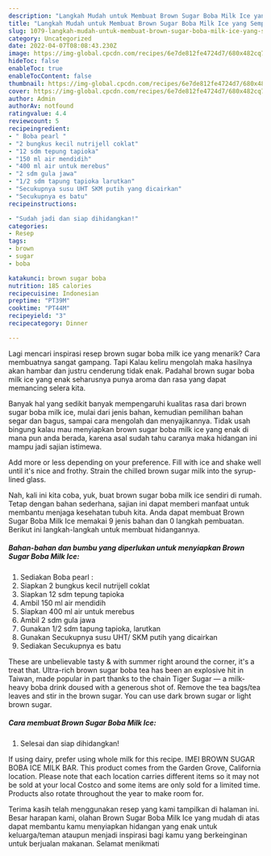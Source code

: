 ```yaml
---
description: "Langkah Mudah untuk Membuat Brown Sugar Boba Milk Ice yang Sempurna, Buat Buka Puasa Enak"
title: "Langkah Mudah untuk Membuat Brown Sugar Boba Milk Ice yang Sempurna, Buat Buka Puasa Enak"
slug: 1079-langkah-mudah-untuk-membuat-brown-sugar-boba-milk-ice-yang-sempurna-buat-buka-puasa-enak
category: Uncategorized
date: 2022-04-07T08:08:43.230Z
image: https://img-global.cpcdn.com/recipes/6e7de812fe4724d7/680x482cq70/brown-sugar-boba-milk-ice-foto-resep-utama.jpg
hideToc: false
enableToc: true
enableTocContent: false
thumbnail: https://img-global.cpcdn.com/recipes/6e7de812fe4724d7/680x482cq70/brown-sugar-boba-milk-ice-foto-resep-utama.jpg
cover: https://img-global.cpcdn.com/recipes/6e7de812fe4724d7/680x482cq70/brown-sugar-boba-milk-ice-foto-resep-utama.jpg
author: Admin
authorAv: notfound
ratingvalue: 4.4
reviewcount: 5
recipeingredient:
- " Boba pearl "
- "2 bungkus kecil nutrijell coklat"
- "12 sdm tepung tapioka"
- "150 ml air mendidih"
- "400 ml air untuk merebus"
- "2 sdm gula jawa"
- "1/2 sdm tapung tapioka larutkan"
- "Secukupnya susu UHT SKM putih yang dicairkan"
- "Secukupnya es batu"
recipeinstructions:

- "Sudah jadi dan siap dihidangkan!"
categories:
- Resep
tags:
- brown
- sugar
- boba

katakunci: brown sugar boba 
nutrition: 185 calories
recipecuisine: Indonesian
preptime: "PT39M"
cooktime: "PT44M"
recipeyield: "3"
recipecategory: Dinner

---
```



Lagi mencari inspirasi resep brown sugar boba milk ice yang menarik? Cara membuatnya sangat gampang. Tapi Kalau keliru mengolah maka hasilnya akan hambar dan justru cenderung tidak enak. Padahal brown sugar boba milk ice yang enak seharusnya punya aroma dan rasa yang dapat memancing selera kita.


Banyak hal yang sedikit banyak mempengaruhi kualitas rasa dari brown sugar boba milk ice, mulai dari jenis bahan, kemudian pemilihan bahan segar dan bagus, sampai cara mengolah dan menyajikannya. Tidak usah bingung kalau mau menyiapkan brown sugar boba milk ice yang enak di mana pun anda berada, karena asal sudah tahu caranya maka hidangan ini mampu jadi sajian istimewa.

Add more or less depending on your preference. Fill with ice and shake well until it&#39;s nice and frothy. Strain the chilled brown sugar milk into the syrup-lined glass.


Nah, kali ini kita coba, yuk, buat brown sugar boba milk ice sendiri di rumah. Tetap dengan bahan sederhana, sajian ini dapat memberi manfaat untuk membantu menjaga kesehatan tubuh kita. Anda dapat membuat Brown Sugar Boba Milk Ice memakai 9 jenis bahan dan 0 langkah pembuatan. Berikut ini langkah-langkah untuk membuat hidangannya.

<!--inarticleads1-->

##### Bahan-bahan dan bumbu yang diperlukan untuk menyiapkan Brown Sugar Boba Milk Ice:

1. Sediakan  Boba pearl :
1. Siapkan 2 bungkus kecil nutrijell coklat
1. Siapkan 12 sdm tepung tapioka
1. Ambil 150 ml air mendidih
1. Siapkan 400 ml air untuk merebus
1. Ambil 2 sdm gula jawa
1. Gunakan 1/2 sdm tapung tapioka, larutkan
1. Gunakan Secukupnya susu UHT/ SKM putih yang dicairkan
1. Sediakan Secukupnya es batu


These are unbelievable tasty &amp; with summer right around the corner, it&#39;s a treat that. Ultra-rich brown sugar boba tea has been an explosive hit in Taiwan, made popular in part thanks to the chain Tiger Sugar — a milk-heavy boba drink doused with a generous shot of. Remove the tea bags/tea leaves and stir in the brown sugar. You can use dark brown sugar or light brown sugar. 

<!--inarticleads2-->

##### Cara membuat Brown Sugar Boba Milk Ice:


1. Selesai dan siap dihidangkan!

If using dairy, prefer using whole milk for this recipe. IMEI BROWN SUGAR BOBA ICE MILK BAR. This product comes from the Garden Grove, California location. Please note that each location carries different items so it may not be sold at your local Costco and some items are only sold for a limited time. Products also rotate throughout the year to make room for. 

Terima kasih telah menggunakan resep yang kami tampilkan di halaman ini. Besar harapan kami, olahan Brown Sugar Boba Milk Ice yang mudah di atas dapat membantu kamu menyiapkan hidangan yang enak untuk keluarga/teman ataupun menjadi inspirasi bagi kamu yang berkeinginan untuk berjualan makanan. Selamat menikmati
